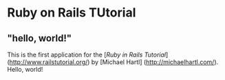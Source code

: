 # Ruby on Rails TUtorial

## "hello, world!"

This is the first application for the [*Ruby in Rails Tutorial*] (http://www.railstutorial.org/) by [Michael Hartl] (http://michaelhartl.com/). Hello, world!